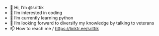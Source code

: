 - 👋 Hi, I’m @srittik
- 👀 I’m interested in coding
- 🌱 I’m currently learning python
- 💞️ I’m looking forward to diversify my knowledge by talking to veterans
- 📫 How to reach me / https://linktr.ee/srittik

<!---
srittik/srittik is a ✨ special ✨ repository because its `README.md` (this file) appears on your GitHub profile.
You can click the Preview link to take a look at your changes.
--->
